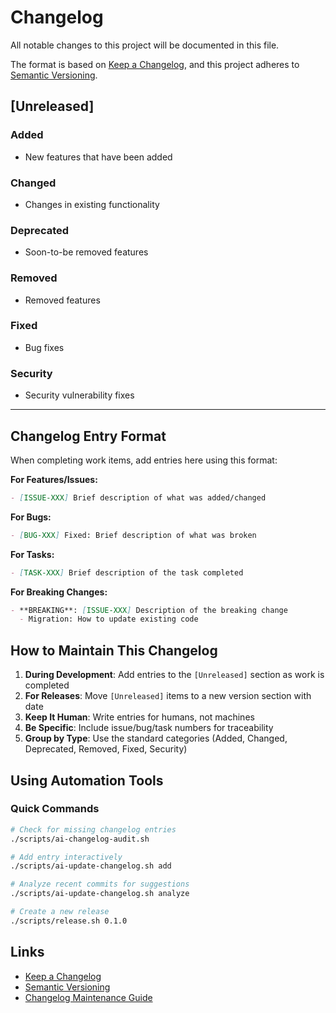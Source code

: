 # Changelog

All notable changes to this project will be documented in this file.

The format is based on [Keep a Changelog](https://keepachangelog.com/en/1.1.0/),
and this project adheres to [Semantic Versioning](https://semver.org/spec/v2.0.0.html).

## [Unreleased]

### Added
- New features that have been added

### Changed
- Changes in existing functionality

### Deprecated
- Soon-to-be removed features

### Removed
- Removed features

### Fixed
- Bug fixes

### Security
- Security vulnerability fixes

<!-- 
## [0.1.0] - YYYY-MM-DD

### Added
- Initial project setup
- Core functionality

### Changed
- N/A - Initial release

### Fixed
- N/A - Initial release
-->

---

## Changelog Entry Format

When completing work items, add entries here using this format:

**For Features/Issues:**
```markdown
- [ISSUE-XXX] Brief description of what was added/changed
```

**For Bugs:**
```markdown
- [BUG-XXX] Fixed: Brief description of what was broken
```

**For Tasks:**
```markdown
- [TASK-XXX] Brief description of the task completed
```

**For Breaking Changes:**
```markdown
- **BREAKING**: [ISSUE-XXX] Description of the breaking change
  - Migration: How to update existing code
```

## How to Maintain This Changelog

1. **During Development**: Add entries to the `[Unreleased]` section as work is completed
2. **For Releases**: Move `[Unreleased]` items to a new version section with date
3. **Keep It Human**: Write entries for humans, not machines
4. **Be Specific**: Include issue/bug/task numbers for traceability
5. **Group by Type**: Use the standard categories (Added, Changed, Deprecated, Removed, Fixed, Security)

## Using Automation Tools

### Quick Commands

```bash
# Check for missing changelog entries
./scripts/ai-changelog-audit.sh

# Add entry interactively
./scripts/ai-update-changelog.sh add

# Analyze recent commits for suggestions
./scripts/ai-update-changelog.sh analyze

# Create a new release
./scripts/release.sh 0.1.0
```

## Links

- [Keep a Changelog](https://keepachangelog.com/en/1.1.0/)
- [Semantic Versioning](https://semver.org/)
- [Changelog Maintenance Guide](./docs/guides/project-guidelines/changelog-maintenance.md)